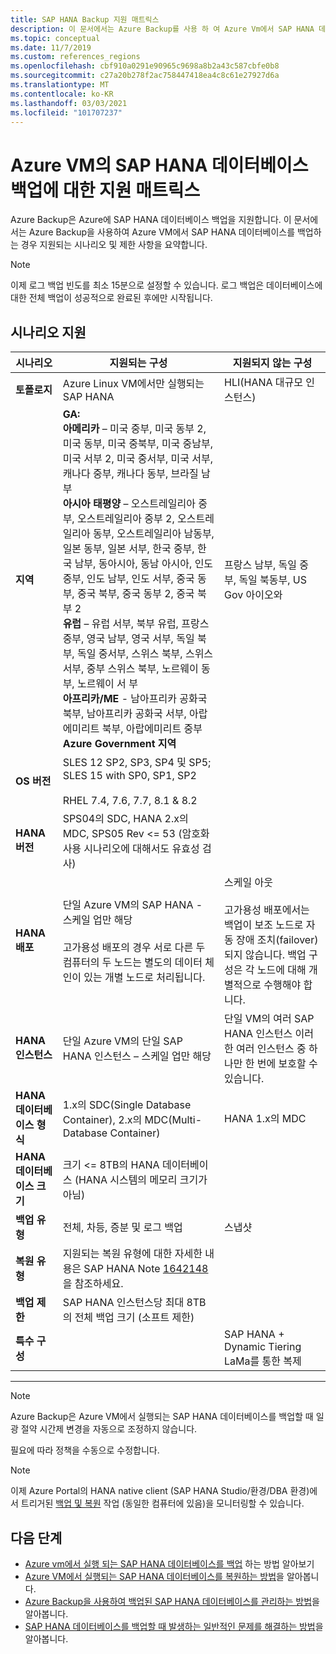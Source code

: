 ```yaml
---
title: SAP HANA Backup 지원 매트릭스
description: 이 문서에서는 Azure Backup를 사용 하 여 Azure Vm에서 SAP HANA 데이터베이스를 백업 하는 경우 지원 되는 시나리오 및 제한 사항에 대해 알아봅니다.
ms.topic: conceptual
ms.date: 11/7/2019
ms.custom: references_regions
ms.openlocfilehash: cbf910a0291e90965c9698a8b2a43c587cbfe0b8
ms.sourcegitcommit: c27a20b278f2ac758447418ea4c8c61e27927d6a
ms.translationtype: MT
ms.contentlocale: ko-KR
ms.lasthandoff: 03/03/2021
ms.locfileid: "101707237"
---
```

# <a name="support-matrix-for-backup-of-sap-hana-databases-on-azure-vms"></a>Azure VM의 SAP HANA 데이터베이스 백업에 대한 지원 매트릭스

Azure Backup은 Azure에 SAP HANA 데이터베이스 백업을 지원합니다. 이 문서에서는 Azure Backup을 사용하여 Azure VM에서 SAP HANA 데이터베이스를 백업하는 경우 지원되는 시나리오 및 제한 사항을 요약합니다.

> [!NOTE]
> 이제 로그 백업 빈도를 최소 15분으로 설정할 수 있습니다. 로그 백업은 데이터베이스에 대한 전체 백업이 성공적으로 완료된 후에만 시작됩니다.

## <a name="scenario-support"></a>시나리오 지원

| **시나리오**               | **지원되는 구성**                                | **지원되지 않는 구성**                              |
| -------------------------- | ------------------------------------------------------------ | ------------------------------------------------------------ |
| **토폴로지**               | Azure Linux VM에서만 실행되는 SAP HANA                    | HLI(HANA 대규모 인스턴스)                                   |
| **지역**                   | **GA:**<br> **아메리카** – 미국 중부, 미국 동부 2, 미국 동부, 미국 중북부, 미국 중남부, 미국 서부 2, 미국 중서부, 미국 서부, 캐나다 중부, 캐나다 동부, 브라질 남부 <br> **아시아 태평양** – 오스트레일리아 중부, 오스트레일리아 중부 2, 오스트레일리아 동부, 오스트레일리아 남동부, 일본 동부, 일본 서부, 한국 중부, 한국 남부, 동아시아, 동남 아시아, 인도 중부, 인도 남부, 인도 서부, 중국 동부, 중국 북부, 중국 동부 2, 중국 북부 2 <br> **유럽** – 유럽 서부, 북부 유럽, 프랑스 중부, 영국 남부, 영국 서부, 독일 북부, 독일 중서부, 스위스 북부, 스위스 서부, 중부 스위스 북부, 노르웨이 동부, 노르웨이 서 부 <br> **아프리카/ME** - 남아프리카 공화국 북부, 남아프리카 공화국 서부, 아랍에미리트 북부, 아랍에미리트 중부  <BR>  **Azure Government 지역** | 프랑스 남부, 독일 중부, 독일 북동부, US Gov 아이오와 |
| **OS 버전**            | SLES 12 SP2, SP3, SP4 및 SP5; SLES 15 with SP0, SP1, SP2 <br><br>  RHEL 7.4, 7.6, 7.7, 8.1 & 8.2                |                                             |
| **HANA 버전**          | SPS04의 SDC, HANA 2.x의 MDC, SPS05 Rev <= 53 (암호화 사용 시나리오에 대해서도 유효성 검사)      |                                                            |
| **HANA 배포**       | 단일 Azure VM의 SAP HANA - 스케일 업만 해당 <br><br> 고가용성 배포의 경우 서로 다른 두 컴퓨터의 두 노드는 별도의 데이터 체인이 있는 개별 노드로 처리됩니다.               | 스케일 아웃 <br><br> 고가용성 배포에서는 백업이 보조 노드로 자동 장애 조치(failover)되지 않습니다. 백업 구성은 각 노드에 대해 개별적으로 수행해야 합니다.                                           |
| **HANA 인스턴스**         | 단일 Azure VM의 단일 SAP HANA 인스턴스 – 스케일 업만 해당 | 단일 VM의 여러 SAP HANA 인스턴스 이러한 여러 인스턴스 중 하나만 한 번에 보호할 수 있습니다.                  |
| **HANA 데이터베이스 형식**    | 1\.x의 SDC(Single Database Container), 2.x의 MDC(Multi-Database Container) | HANA 1.x의 MDC                                              |
| **HANA 데이터베이스 크기**     | 크기 <= 8TB의 HANA 데이터베이스 (HANA 시스템의 메모리 크기가 아님)               |                                                              |
| **백업 유형**           | 전체, 차등, 증분 및 로그 백업                          |  스냅샷                                       |
| **복원 유형**          | 지원되는 복원 유형에 대한 자세한 내용은 SAP HANA Note [1642148](https://launchpad.support.sap.com/#/notes/1642148)을 참조하세요. |                                                              |
| **백업 제한**          | SAP HANA 인스턴스당 최대 8TB의 전체 백업 크기 (소프트 제한)         |                                                              |
| **특수 구성** |                                                              | SAP HANA + Dynamic Tiering <br>  LaMa를 통한 복제        |

------

>[!NOTE]
>Azure Backup은 Azure VM에서 실행되는 SAP HANA 데이터베이스를 백업할 때 일광 절약 시간제 변경을 자동으로 조정하지 않습니다.
>
>필요에 따라 정책을 수동으로 수정합니다.

> [!NOTE]
> 이제 Azure Portal의 HANA native client (SAP HANA Studio/환경/DBA 환경)에서 트리거된 [백업 및 복원](./sap-hana-db-manage.md#monitor-manual-backup-jobs-in-the-portal) 작업 (동일한 컴퓨터에 있음)을 모니터링할 수 있습니다.

## <a name="next-steps"></a>다음 단계

* [Azure vm에서 실행 되는 SAP HANA 데이터베이스를 백업](./backup-azure-sap-hana-database.md) 하는 방법 알아보기
* [Azure VM에서 실행되는 SAP HANA 데이터베이스를 복원하는 방법](./sap-hana-db-restore.md)을 알아봅니다.
* [Azure Backup을 사용하여 백업된 SAP HANA 데이터베이스를 관리하는 방법](sap-hana-db-manage.md)을 알아봅니다.
* [SAP HANA 데이터베이스를 백업할 때 발생하는 일반적인 문제를 해결하는 방법](./backup-azure-sap-hana-database-troubleshoot.md)을 알아봅니다.
